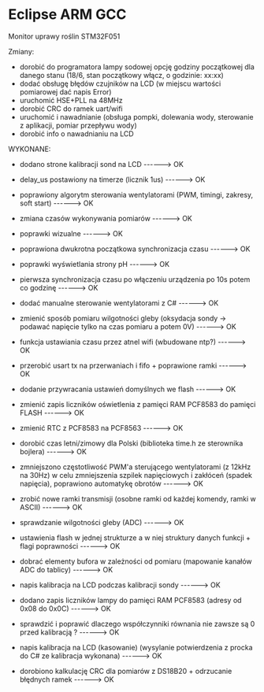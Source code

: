 # Eclipse ARM GCC 
Monitor uprawy roślin STM32F051


Zmiany:
- dorobić do programatora lampy sodowej opcję godziny początkowej dla danego stanu (18/6, stan początkowy włącz, o godzinie: xx:xx)
- dodać obsługę błędów czujników na LCD (w miejscu wartości pomiarowej dać napis Error)
- uruchomić HSE+PLL na 48MHz
- dorobić CRC do ramek uart/wifi
- uruchomić i nawadnianie (obsługa pompki, dolewania wody, sterowanie z aplikacji, pomiar przepływu wody)
- dorobić info o nawadnianiu na LCD

WYKONANE:

- dodano strone kalibracji sond na LCD  ------> OK

- delay_us postawiony na timerze (licznik 1us)  ------> OK

- poprawiony algorytm sterowania wentylatorami (PWM, timingi, zakresy, soft start)  ------> OK

- zmiana czasów wykonywania pomiarów  ------> OK 

- poprawki wizualne  ------> OK

- poprawiona dwukrotna początkowa synchronizacja czasu ------> OK

- poprawki wyświetlania strony pH ------> OK

- pierwsza synchronizacja czasu po włączeniu urządzenia po 10s potem co godzinę ------> OK

- dodać manualne sterowanie wentylatorami z C# ------> OK

- zmienić sposób pomiaru wilgotności gleby (oksydacja sondy -> podawać napięcie tylko na czas pomiaru a potem 0V) ------> OK

- funkcja ustawiania czasu przez atnel wifi (wbudowane ntp?) ------> OK

- przerobić usart tx na przerwaniach i fifo + poprawione ramki ------> OK 

- dodanie przywracania ustawień domyślnych we flash ------> OK

- zmienić zapis liczników oświetlenia z pamięci RAM PCF8583 do pamięci FLASH ------> OK

- zmienić RTC z PCF8583 na PCF8563 ------> OK

- dorobić czas letni/zimowy dla Polski (biblioteka time.h ze sterownika bojlera) ------> OK

- zmniejszono częstotliwość PWM'a sterującego wentylatorami (z 12kHz na 30Hz) w 
  celu zmniejszenia szpilek napięciowych i zakłóceń (spadek napięcia), poprawiono automatykę obrotów ------> OK
  
- zrobić nowe ramki transmisji (osobne ramki od każdej komendy, ramki w ASCII) ------> OK

- sprawdzanie wilgotności gleby (ADC) ------> OK

- ustawienia flash w jednej strukturze a w niej struktury danych funkcji + flagi poprawności ------> OK

- dobrać elementy bufora w zależności od pomiaru (mapowanie kanałów ADC do tablicy) ------> OK

- napis kalibracja na LCD podczas kalibracji sondy ------> OK

- dodano zapis liczników lampy do pamięci RAM PCF8583 (adresy od 0x08 do 0x0C) ------> OK

- sprawdzić i poprawić dlaczego współczynniki równania nie zawsze są 0 przed kalibracją ? ------> OK

- napis kalibracja na LCD (kasowanie) (wysylanie potwierdzenia z procka do C# ze kalibracja wykonana) ------> OK

- dorobiono kalkulację CRC dla pomiarów z DS18B20 + odrzucanie błędnych ramek ------> OK
